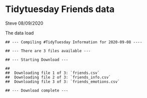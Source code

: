Tidytuesday Friends data
================
Steve
08/09/2020

The data load

    ## --- Compiling #TidyTuesday Information for 2020-09-08 ----

    ## --- There are 3 files available ---

    ## --- Starting Download ---

    ## 
    ##  Downloading file 1 of 3: `friends.csv`
    ##  Downloading file 2 of 3: `friends_info.csv`
    ##  Downloading file 3 of 3: `friends_emotions.csv`

    ## --- Download complete ---
